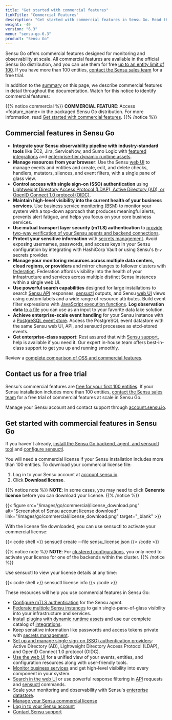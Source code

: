 ```yaml
---
title: "Get started with commercial features"
linkTitle: "Commercial Features"
description: "Get started with commercial features in Sensu Go. Read this guide to learn about the latest commercial features. Contact our sales team for a free trial."
weight: -40
version: "6.3"
menu: "sensu-go-6.3"
product: "Sensu Go"
---
```


Sensu Go offers commercial features designed for monitoring and observability at scale.
All commercial features are available in the official Sensu Go distribution, and you can use them for free [up to an entity limit of 100][7].
If you have more than 100 entities, [contact the Sensu sales team][1] for a free trial.

In addition to the [summary][25] on this page, we describe commercial features in detail throughout the documentation.
Watch for this notice to identify commercial features:

{{% notice commercial %}}
**COMMERCIAL FEATURE**: Access <feature_name> in the packaged Sensu Go distribution.
For more information, read [Get started with commercial features](../commercial/).
{{% /notice %}}

## Commercial features in Sensu Go

- **Integrate your Sensu observability pipeline with industry-standard tools** like EC2, Jira, ServiceNow, and Sumo Logic with [featured integrations][24] and [enterprise-tier dynamic runtime assets][11].
- **Manage resources from your browser**: Use the Sensu [web UI][8] to manage events and entities and create, edit, and delete checks, handlers, mutators, silences, and event filters, with a single pane of glass view.
- **Control access with single sign-on (SSO) authentication** using [Lightweight Directory Access Protocol (LDAP), Active Directory (AD), or OpenID Connect 1.0 protocol (OIDC)][9].
- **Maintain high-level visibility into the current health of your business services**.
Use [business service monitoring (BSM)][23] to monitor your system with a top-down approach that produces meaningful alerts, prevents alert fatigue, and helps you focus on your core business services.
- **Use mutual transport layer security (mTLS) authentication** to [provide two-way verification of your Sensu agents and backend connections][21].
- **Protect your sensitive information** with [secrets management][22].
Avoid exposing usernames, passwords, and access keys in your Sensu configuration by integrating with HashiCorp Vault or using Sensu's `Env` secrets provider.
- **Manage your monitoring resources across multiple data centers, cloud regions, or providers** and mirror changes to follower clusters with [federation][20].
Federation affords visibility into the health of your infrastructure and services across multiple distinct Sensu instances within a single web UI.
- **Use powerful search capabilities** designed for large installations to search [Sensu API][4] responses, [sensuctl][5] outputs, and Sensu [web UI][6] views using custom labels and a wide range of resource attributes.
Build event filter expressions with [JavaScript execution functions][19].
**Log observation data** [to a file][10] you can use as an input to your favorite data lake solution.
- **Achieve enterprise-scale event handling** for your Sensu instance with a [PostgreSQL event store][12].
Access the PostgreSQL event datastore with the same Sensu web UI, API, and sensuctl processes as etcd-stored events.
- **Get enterprise-class support**: Rest assured that with [Sensu support][13], help is available if you need it.
Our expert in-house team offers best-in-class support to get you up and running smoothly.

Review a [complete comparison of OSS and commercial features][3].

## Contact us for a free trial

Sensu's commercial features are [free for your first 100 entities][7].
If your Sensu installation includes more than 100 entities, [contact the Sensu sales team][1] for a free trial of commercial features at scale in Sensu Go.

Manage your Sensu account and contact support through [account.sensu.io][2].

## Get started with commercial features in Sensu Go

If you haven't already, [install the Sensu Go backend, agent, and sensuctl tool][15] and [configure sensuctl][16].

You will need a commercial license if your Sensu installation includes more than 100 entities.
To download your commercial license file:

1. Log in to your Sensu account at [account.sensu.io][2].
2. Click **Download license**.

{{% notice note %}}
**NOTE**: In some cases, you may need to click **Generate license** before you can download your license.
{{% /notice %}}

{{< figure src="/images/go/commercial/license_download.png" alt="Screenshot of Sensu account license download" link="/images/go/commercial/license_download.png" target="_blank" >}}

With the license file downloaded, you can use sensuctl to activate your commercial license:

{{< code shell >}}
sensuctl create --file sensu_license.json
{{< /code >}}

{{% notice note %}}
**NOTE**: For [clustered configurations](../operations/deploy-sensu/cluster-sensu), you only need to activate your license for one of the backends within the cluster.
{{% /notice %}}

Use sensuctl to view your license details at any time:

{{< code shell >}}
sensuctl license info
{{< /code >}}

These resources will help you use commercial features in Sensu Go:

- [Configure mTLS authentication][21] for the Sensu agent.
- [Federate multiple Sensu instances][20] to gain single-pane-of-glass visibility into your infrastructure and services.
- [Install plugins with dynamic runtime assets][17] and use our complete catalog of [integrations][24].
- Keep sensitive information like passwords and access tokens private with [secrets management][22].
- [Set up and manage single sign-on (SSO) authentication providers][9]: Active Directory (AD), Lightweight Directory Access Protocol (LDAP), and OpenID Connect 1.0 protocol (OIDC).
- [Use the web UI][8] for a unified view of your events, entities, and configuration resources along with user-friendly tools.
- [Monitor business services][23] and get high-level visibility into every component in your system.
- [Search in the web UI][6] or use powerful response filtering in [API][4] requests and [sensuctl][5] commands.
- Scale your monitoring and observability with Sensu's [enterprise datastore][12].
- [Manage your Sensu commercial license][18]
- [Log in to your Sensu account][2]
- [Contact Sensu support][14]


[1]: https://sensu.io/contact?subject=contact-sales/
[2]: https://account.sensu.io/
[3]: https://sensu.io/features/compare
[4]: ../api/#response-filtering
[5]: ../sensuctl/filter-responses/
[6]: ../web-ui/search/
[7]: https://sensu.io/blog/one-year-of-sensu-go/
[8]: ../web-ui/
[9]: ../operations/control-access/sso/
[10]: ../observability-pipeline/observe-schedule/backend#event-logging
[11]: https://bonsai.sensu.io/assets?tiers%5B%5D=4/
[12]: ../operations/deploy-sensu/scale-event-storage/
[13]: https://sensu.io/support/
[14]: https://account.sensu.io/support/
[15]: ../operations/deploy-sensu/install-sensu/
[16]: ../sensuctl/#first-time-setup-and-authentication
[17]: ../plugins/use-assets-to-install-plugins/
[18]: ../operations/maintain-sensu/license/
[19]: ../observability-pipeline/observe-filter/filters#build-event-filter-expressions-with-javascript-execution-functions
[20]: ../operations/deploy-sensu/use-federation/	
[21]: ../operations/deploy-sensu/secure-sensu/#optional-configure-sensu-agent-mtls-authentication
[22]: ../operations/manage-secrets/secrets-management/
[23]: ../observability-pipeline/observe-schedule/business-service-monitoring/
[24]: ../plugins/featured-integrations/
[25]: #commercial-features-in-sensu-go
